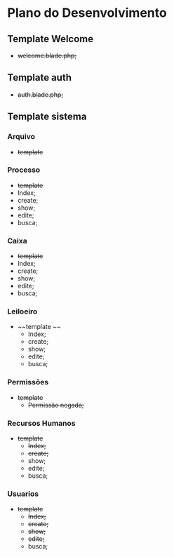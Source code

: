 # Plano do Desenvolvimento

## Template Welcome
- ~~welcome.blade.php;~~

## Template auth
- ~~auth.blade.php;~~

## Template sistema

### Arquivo
 - ~~template~~

### Processo
  - ~~template~~
  - Index;
  - create;
  - show;
  - edite;
  - busca;

### Caixa
  - ~~template~~ 
  - Index;
  - create;
  - show;
  - edite;
  - busca;

### Leiloeiro
- ~~template ~~
  - Index;
  - create;
  - show;
  - edite;
  - busca;

### Permissões
- ~~template~~
  - ~~Permissão negada;~~

### Recursos Humanos
- ~~template~~
  - ~~Index;~~
  - ~~create;~~
  - show;
  - edite;
  - busca;

### Usuarios
- ~~template~~
  - ~~Index;~~
  - ~~create;~~
  - ~~show;~~
  - ~~edite;~~
  - busca;
